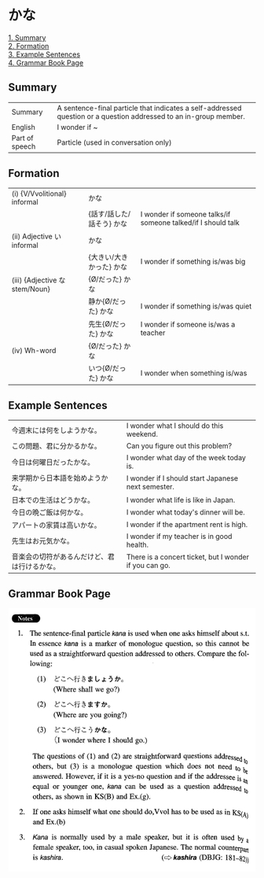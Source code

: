 # かな

[1. Summary](#summary)<br>
[2. Formation](#formation)<br>
[3. Example Sentences](#example-sentences)<br>
[4. Grammar Book Page](#grammar-book-page)<br>


## Summary

<table><tr>   <td>Summary</td>   <td>A sentence-final particle that indicates a self-addressed question or a question addressed to an in-group member.</td></tr><tr>   <td>English</td>   <td>I wonder if ~</td></tr><tr>   <td>Part of speech</td>   <td>Particle (used in conversation only)</td></tr></table>

## Formation

<table class="table"> <tbody><tr class="tr head"> <td class="td"><span class="numbers">(i)</span> <span> <span class="bold">{V/Vvolitional} informal</span></span></td> <td class="td"><span class="concept">かな</span> </td> <td class="td"><span>&nbsp;</span></td> </tr> <tr class="tr"> <td class="td"><span>&nbsp;</span></td> <td class="td"><span>{話す/話した/話そう} <span class="concept">かな</span></span></td> <td class="td"><span>I    wonder if someone talks/if someone talked/if I should talk</span></td> </tr> <tr class="tr head"> <td class="td"><span class="numbers">(ii)</span> <span> <span class="bold">Adjective い informal</span></span></td> <td class="td"><span class="concept">かな</span> </td> <td class="td"><span>&nbsp;</span></td> </tr> <tr class="tr"> <td class="td"><span>&nbsp;</span></td> <td class="td"><span>{大きい/大きかった} <span class="concept">かな</span></span></td> <td class="td"><span>I    wonder if something is/was big</span></td> </tr> <tr class="tr head"> <td class="td"><span class="numbers">(iii)</span> <span> <span class="bold">{Adjective な stem/Noun}</span></span></td> <td class="td"><span>{</span><span class="concept">Ø</span><span>/<span class="concept">だった</span>} <span class="concept">かな</span></span></td> <td class="td"><span>&nbsp;</span></td> </tr> <tr class="tr"> <td class="td"><span>&nbsp;</span></td> <td class="td"><span>静か</span><span>{</span><span class="concept">Ø</span><span>/<span class="concept">だった</span>} <span class="concept">かな</span></span></td> <td class="td"><span>I    wonder if something is/was quiet</span></td> </tr> <tr class="tr"> <td class="td"><span>&nbsp;</span></td> <td class="td"><span>先生</span><span>{</span><span class="concept">Ø</span><span>/<span class="concept">だった</span>} <span class="concept">かな</span></span></td> <td class="td"><span>I    wonder if someone is/was a teacher</span></td> </tr> <tr class="tr head"> <td class="td"><span class="numbers">(iv)</span> <span> <span class="bold">Wh-word</span></span></td> <td class="td"><span>{</span><span class="concept">Ø</span><span>/<span class="concept">だった</span>} <span class="concept">かな</span></span></td> <td class="td"><span>&nbsp;</span></td> </tr> <tr class="tr"> <td class="td"><span>&nbsp;</span></td> <td class="td"><span>いつ</span><span>{</span><span class="concept">Ø</span><span>/<span class="concept">だった</span>} <span class="concept">かな</span></span></td> <td class="td"><span>I    wonder when something is/was</span></td> </tr> </tbody></table>

## Example Sentences

<table><tr>   <td>今週末には何をしようかな。</td>   <td>I wonder what I should do this weekend.</td></tr><tr>   <td>この問題、君に分かるかな。</td>   <td>Can you figure out this problem?</td></tr><tr>   <td>今日は何曜日だったかな。</td>   <td>I wonder what day of the week today is.</td></tr><tr>   <td>来学期から日本語を始めようかな。</td>   <td>I wonder if I should start Japanese next semester.</td></tr><tr>   <td>日本での生活はどうかな。</td>   <td>I wonder what life is like in Japan.</td></tr><tr>   <td>今日の晩ご飯は何かな。</td>   <td>I wonder what today's dinner will be.</td></tr><tr>   <td>アパートの家賃は高いかな。</td>   <td>I wonder if the apartment rent is high.</td></tr><tr>   <td>先生はお元気かな。</td>   <td>I wonder if my teacher is in good health.</td></tr><tr>   <td>音楽会の切符があるんだけど、君は行けるかな。</td>   <td>There is a concert ticket, but I wonder if you can go.</td></tr></table>

## Grammar Book Page

![](../img/Intermediateかな.png)

